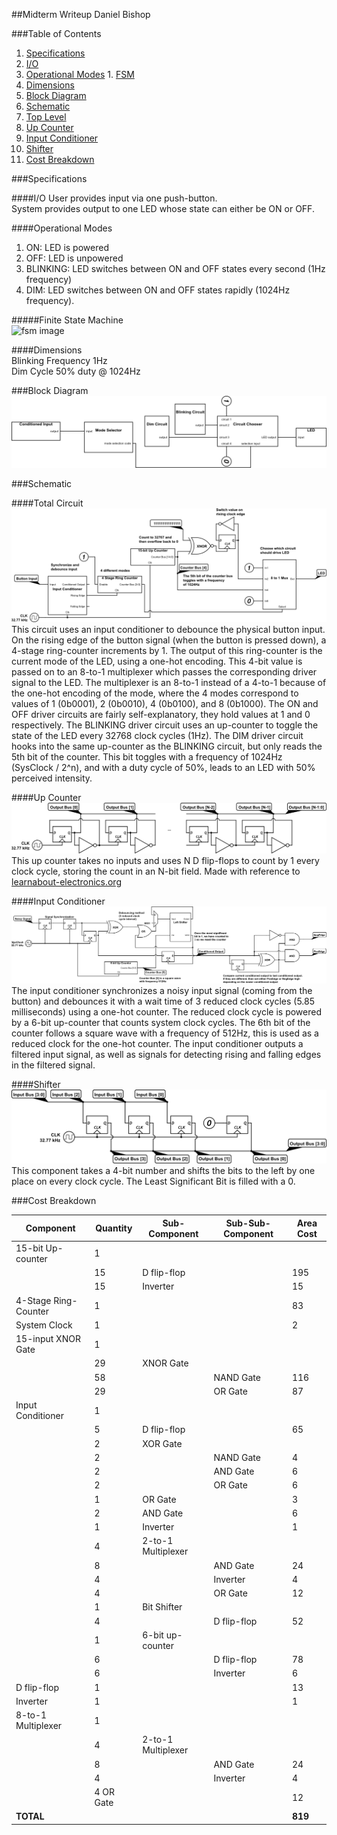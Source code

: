 ##Midterm Writeup
Daniel Bishop

###Table of Contents
1. [Specifications](#specifications)
  1. [I/O](#io)
  2. [Operational Modes](#operational-modes)
    1. [FSM](#finite-state-machine)
  3. [Dimensions](#dimensions)
2. [Block Diagram](#block-diagram)
3. [Schematic](#schematic)
  1. [Top Level](#total-circuit)
  2. [Up Counter](#up-counter)
  3. [Input Conditioner](#input-conditioner)
  4. [Shifter](#shifter)
4. [Cost Breakdown](#cost-breakdown)

###Specifications

####I/O
User provides input via one push-button.  
System provides output to one LED whose state can either be ON or OFF.

####Operational Modes
1. ON: LED is powered
2. OFF: LED is unpowered
3. BLINKING: LED switches between ON and OFF states every second (1Hz frequency)
4. DIM: LED switches between ON and OFF states rapidly (1024Hz frequency).  

#####Finite State Machine  
![fsm image](http://i.imgur.com/S7b8XpO.png)  

####Dimensions  
Blinking Frequency 1Hz  
Dim Cycle 50% duty @ 1024Hz

###Block Diagram
![block diagram image](block-diagram.png)

###Schematic  

####Total Circuit  
![schematic high level](schematic.png)
This circuit uses an input conditioner to debounce the physical button input. On the rising edge of the button signal (when the button is pressed down), a 4-stage ring-counter increments by 1. The output of this ring-counter is the current mode of the LED, using a one-hot encoding. This 4-bit value is passed on to an 8-to-1 multiplexer which passes the corresponding driver signal to the LED. The multiplexer is an 8-to-1 instead of a 4-to-1 because of the one-hot encoding of the mode, where the 4 modes correspond to values of 1 (0b0001), 2 (0b0010), 4 (0b0100), and 8 (0b1000). The ON and OFF driver circuits are fairly self-explanatory, they hold values at 1 and 0 respectively. The BLINKING driver circuit uses an up-counter to toggle the state of the LED every 32768 clock cycles (1Hz). The DIM driver circuit hooks into the same up-counter as the BLINKING circuit, but only reads the 5th bit of the counter. This bit toggles with a frequency of 1024Hz (SysClock / 2^n), and with a duty cycle of 50%, leads to an LED with 50% perceived intensity.

####Up Counter
![schematic counter](up-counter.png)
This up counter takes no inputs and uses N D flip-flops to count by 1 every clock cycle, storing the count in an N-bit field.
Made with reference to [learnabout-electronics.org](http://www.learnabout-electronics.org/Digitcal/dig56.php)

####Input Conditioner  
![schematic input conditioner](input-conditioner.png)
The input conditioner synchronizes a noisy input signal (coming from the button) and debounces it with a wait time of 3 reduced clock cycles (5.85 milliseconds) using a one-hot counter. The reduced clock cycle is powered by a 6-bit up-counter that counts system clock cycles. The 6th bit of the counter follows a square wave with a frequency of 512Hz, this is used as a reduced clock for the one-hot counter. The input conditioner outputs a filtered input signal, as well as signals for detecting rising and falling edges in the filtered signal.

####Shifter  
![schematic shifter](left-shifter.png)
This component takes a 4-bit number and shifts the bits to the left by one place on every clock cycle. The Least Significant Bit is filled with a 0.

###Cost Breakdown  

| Component            | Quantity  | Sub-Component      | Sub-Sub-Component | Area Cost |
|----------------------|-----------|--------------------|-------------------|-----------|
| 15-bit Up-counter    | 1         |                    |                   |           |
|                      | 15        | D flip-flop        |                   | 195       |
|                      | 15        | Inverter           |                   | 15        |
| 4-Stage Ring-Counter | 1         |                    |                   | 83        |
| System Clock         | 1         |                    |                   | 2         |
| 15-input XNOR Gate   | 1         |                    |                   |           |
|                      | 29        | XNOR Gate          |                   |           |
|                      | 58        |                    | NAND Gate         | 116       |
|                      | 29        |                    | OR Gate           | 87        |
| Input Conditioner    | 1         |                    |                   |           |
|                      | 5         | D flip-flop        |                   | 65        |
|                      | 2         | XOR Gate           |                   |           |
|                      | 2         |                    | NAND Gate         | 4         |
|                      | 2         |                    | AND Gate          | 6         |
|                      | 2         |                    | OR Gate           | 6         |
|                      | 1         | OR Gate            |                   | 3         |
|                      | 2         | AND Gate           |                   | 6         |
|                      | 1         | Inverter           |                   | 1         |
|                      | 4         | 2-to-1 Multiplexer |                   |           |
|                      | 8         |                    | AND Gate          | 24        |
|                      | 4         |                    | Inverter          | 4         |
|                      | 4         |                    | OR Gate           | 12        |
|                      | 1         | Bit Shifter        |                   |           |
|                      | 4         |                    | D flip-flop       | 52        |
|                      | 1         | 6-bit up-counter   |                   |           |
|                      | 6         |                    | D flip-flop       | 78        |
|                      | 6         |                    | Inverter          | 6         |
| D flip-flop          | 1         |                    |                   | 13        |
| Inverter             | 1         |                    |                   | 1         |
| 8-to-1 Multiplexer   | 1         |                    |                   |           |
|                      | 4         | 2-to-1 Multiplexer |                   |           |
|                      | 8         |                    | AND Gate          | 24        |
|                      | 4         |                    | Inverter          | 4         |
|                      | 4 OR Gate |                    |                   | 12        |
| **TOTAL**            |           |                    |                   | **819**   |
